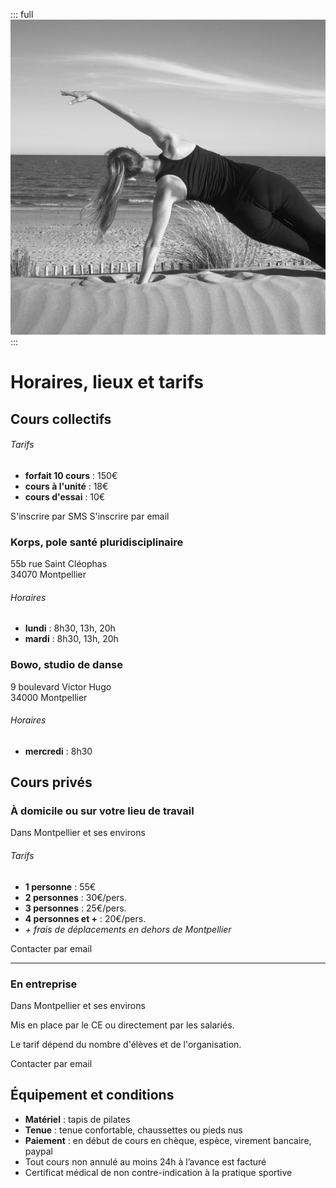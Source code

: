 ::: full
![description de l'image](../images/anne-gabrielle-com-pilates-01.jpg)
:::

# Horaires, lieux et tarifs

## Cours collectifs

###### Tarifs

- **forfait 10 cours** : 150€ 
- **cours à l'unité** : 18€
- **cours d'essai** : 10€

<Button-link href="sms:‭+33767820991?&body=Bonjour, je souhaite reserver pour le cours de pilates jour: , heure: . Merci">S'inscrire par SMS</Button-link> <Button-link href="mailto:pilates@anne-gabrielle.com?&body=Bonjour, je souhaite reserver pour le cours de pilates jour: , heure: . Merci">S'inscrire par email</Button-link>

### Korps, pole santé pluridisciplinaire

<p class="h5 bold">55b rue Saint Cléophas<br>34070 Montpellier</p>

###### Horaires

- **lundi** : 8h30, 13h, 20h
- **mardi** : 8h30, 13h, 20h

### Bowo, studio de danse

<p class="h5 bold">9 boulevard Victor Hugo<br>34000 Montpellier</p>

###### Horaires

- **mercredi** : 8h30

## Cours privés

### À domicile ou sur votre lieu de travail

<p class="h5 bold">Dans Montpellier et ses environs</p>

###### Tarifs

- **1 personne** : 55€ 
- **2 personnes** : 30€/pers.
- **3 personnes** : 25€/pers.
- **4 personnes et +** : 20€/pers.
- _+ frais de déplacements en dehors de Montpellier_

<Button-link href="mailto:pilates@anne-gabrielle.com?&body=Bonjour, je souhaite reserver pour le cours de pilates jour: , heure: . Merci">Contacter par email</Button-link>

---

### En entreprise

<p class="h5 bold">Dans Montpellier et ses environs</p>

Mis en place par le CE ou directement par les salariés.

Le tarif dépend du nombre d'élèves et de l'organisation.

<Button-link href="mailto:pilates@anne-gabrielle.com?&body=Bonjour, je souhaite prendre un cours de pilate en entreprise.">Contacter par email</Button-link>

## Équipement et conditions

- **Matériel** : tapis de pilates
- **Tenue** : tenue confortable, chaussettes ou pieds nus
- **Paiement** : en début de cours en chèque, espèce, virement bancaire, paypal
- Tout cours non annulé au moins 24h à l’avance est facturé
- Certificat médical de non contre-indication à la pratique sportive
